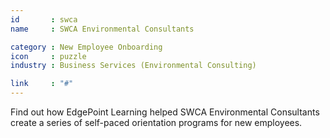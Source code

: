 ```yaml
---
id       : swca
name     : SWCA Environmental Consultants

category : New Employee Onboarding
icon     : puzzle
industry : Business Services (Environmental Consulting)

link     : "#"
---
```

Find out how EdgePoint Learning helped SWCA Environmental Consultants create a series of self-paced orientation programs for new employees.
